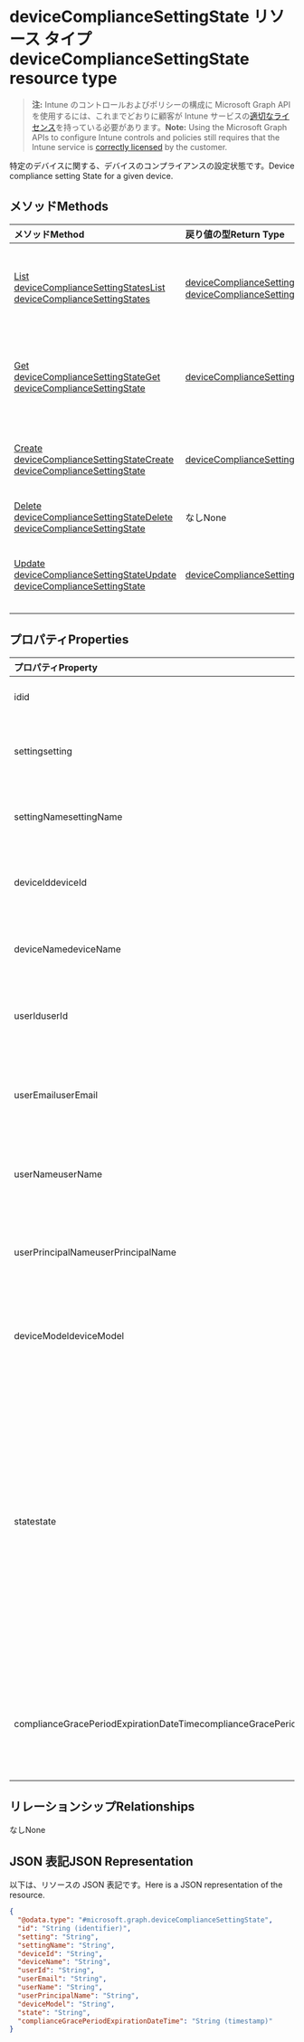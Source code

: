 # <a name="devicecompliancesettingstate-resource-type"></a><span data-ttu-id="a79cc-101">deviceComplianceSettingState リソース タイプ</span><span class="sxs-lookup"><span data-stu-id="a79cc-101">deviceComplianceSettingState resource type</span></span>

> <span data-ttu-id="a79cc-102">**注:** Intune のコントロールおよびポリシーの構成に Microsoft Graph API を使用するには、これまでどおりに顧客が Intune サービスの[適切なライセンス](https://go.microsoft.com/fwlink/?linkid=839381)を持っている必要があります。</span><span class="sxs-lookup"><span data-stu-id="a79cc-102">**Note:** Using the Microsoft Graph APIs to configure Intune controls and policies still requires that the Intune service is [correctly licensed](https://go.microsoft.com/fwlink/?linkid=839381) by the customer.</span></span>

<span data-ttu-id="a79cc-103">特定のデバイスに関する、デバイスのコンプライアンスの設定状態です。</span><span class="sxs-lookup"><span data-stu-id="a79cc-103">Device compliance setting State for a given device.</span></span>
## <a name="methods"></a><span data-ttu-id="a79cc-104">メソッド</span><span class="sxs-lookup"><span data-stu-id="a79cc-104">Methods</span></span>
|<span data-ttu-id="a79cc-105">メソッド</span><span class="sxs-lookup"><span data-stu-id="a79cc-105">Method</span></span>|<span data-ttu-id="a79cc-106">戻り値の型</span><span class="sxs-lookup"><span data-stu-id="a79cc-106">Return Type</span></span>|<span data-ttu-id="a79cc-107">説明</span><span class="sxs-lookup"><span data-stu-id="a79cc-107">Description</span></span>|
|:---|:---|:---|
|[<span data-ttu-id="a79cc-108">List deviceComplianceSettingStates</span><span class="sxs-lookup"><span data-stu-id="a79cc-108">List deviceComplianceSettingStates</span></span>](../api/intune_deviceconfig_devicecompliancesettingstate_list.md)|<span data-ttu-id="a79cc-109">[deviceComplianceSettingState](../resources/intune_deviceconfig_devicecompliancesettingstate.md) コレクション</span><span class="sxs-lookup"><span data-stu-id="a79cc-109">[deviceComplianceSettingState](../resources/intune_deviceconfig_devicecompliancesettingstate.md) collection</span></span>|<span data-ttu-id="a79cc-110">[deviceComplianceSettingState](../resources/intune_deviceconfig_devicecompliancesettingstate.md) オブジェクトのプロパティとリレーションシップをリストします。</span><span class="sxs-lookup"><span data-stu-id="a79cc-110">List properties and relationships of the [deviceComplianceSettingState](../resources/intune_deviceconfig_devicecompliancesettingstate.md) objects.</span></span>|
|[<span data-ttu-id="a79cc-111">Get deviceComplianceSettingState</span><span class="sxs-lookup"><span data-stu-id="a79cc-111">Get deviceComplianceSettingState</span></span>](../api/intune_deviceconfig_devicecompliancesettingstate_get.md)|[<span data-ttu-id="a79cc-112">deviceComplianceSettingState</span><span class="sxs-lookup"><span data-stu-id="a79cc-112">deviceComplianceSettingState</span></span>](../resources/intune_deviceconfig_devicecompliancesettingstate.md)|<span data-ttu-id="a79cc-113">[deviceComplianceSettingState](../resources/intune_deviceconfig_devicecompliancesettingstate.md) オブジェクトのプロパティとリレーションシップを読み取ります。</span><span class="sxs-lookup"><span data-stu-id="a79cc-113">Read properties and relationships of the [deviceComplianceSettingState](../resources/intune_deviceconfig_devicecompliancesettingstate.md) object.</span></span>|
|[<span data-ttu-id="a79cc-114">Create deviceComplianceSettingState</span><span class="sxs-lookup"><span data-stu-id="a79cc-114">Create deviceComplianceSettingState</span></span>](../api/intune_deviceconfig_devicecompliancesettingstate_create.md)|[<span data-ttu-id="a79cc-115">deviceComplianceSettingState</span><span class="sxs-lookup"><span data-stu-id="a79cc-115">deviceComplianceSettingState</span></span>](../resources/intune_deviceconfig_devicecompliancesettingstate.md)|<span data-ttu-id="a79cc-116">新しい [deviceComplianceSettingState](../resources/intune_deviceconfig_devicecompliancesettingstate.md) オブジェクトを作成します。</span><span class="sxs-lookup"><span data-stu-id="a79cc-116">Create a new [deviceComplianceSettingState](../resources/intune_deviceconfig_devicecompliancesettingstate.md) object.</span></span>|
|[<span data-ttu-id="a79cc-117">Delete deviceComplianceSettingState</span><span class="sxs-lookup"><span data-stu-id="a79cc-117">Delete deviceComplianceSettingState</span></span>](../api/intune_deviceconfig_devicecompliancesettingstate_delete.md)|<span data-ttu-id="a79cc-118">なし</span><span class="sxs-lookup"><span data-stu-id="a79cc-118">None</span></span>|<span data-ttu-id="a79cc-119">[deviceComplianceSettingState](../resources/intune_deviceconfig_devicecompliancesettingstate.md) を削除します。</span><span class="sxs-lookup"><span data-stu-id="a79cc-119">Deletes a [deviceComplianceSettingState](../resources/intune_deviceconfig_devicecompliancesettingstate.md).</span></span>|
|[<span data-ttu-id="a79cc-120">Update deviceComplianceSettingState</span><span class="sxs-lookup"><span data-stu-id="a79cc-120">Update deviceComplianceSettingState</span></span>](../api/intune_deviceconfig_devicecompliancesettingstate_update.md)|[<span data-ttu-id="a79cc-121">deviceComplianceSettingState</span><span class="sxs-lookup"><span data-stu-id="a79cc-121">deviceComplianceSettingState</span></span>](../resources/intune_deviceconfig_devicecompliancesettingstate.md)|<span data-ttu-id="a79cc-122">[deviceComplianceSettingState](../resources/intune_deviceconfig_devicecompliancesettingstate.md) オブジェクトのプロパティを更新します。</span><span class="sxs-lookup"><span data-stu-id="a79cc-122">Update the properties of a [deviceComplianceSettingState](../resources/intune_deviceconfig_devicecompliancesettingstate.md) object.</span></span>|

## <a name="properties"></a><span data-ttu-id="a79cc-123">プロパティ</span><span class="sxs-lookup"><span data-stu-id="a79cc-123">Properties</span></span>
|<span data-ttu-id="a79cc-124">プロパティ</span><span class="sxs-lookup"><span data-stu-id="a79cc-124">Property</span></span>|<span data-ttu-id="a79cc-125">型</span><span class="sxs-lookup"><span data-stu-id="a79cc-125">Type</span></span>|<span data-ttu-id="a79cc-126">説明</span><span class="sxs-lookup"><span data-stu-id="a79cc-126">Description</span></span>|
|:---|:---|:---|
|<span data-ttu-id="a79cc-127">id</span><span class="sxs-lookup"><span data-stu-id="a79cc-127">id</span></span>|<span data-ttu-id="a79cc-128">String</span><span class="sxs-lookup"><span data-stu-id="a79cc-128">String</span></span>|<span data-ttu-id="a79cc-129">エンティティのキー</span><span class="sxs-lookup"><span data-stu-id="a79cc-129">Key of the entity</span></span>|
|<span data-ttu-id="a79cc-130">setting</span><span class="sxs-lookup"><span data-stu-id="a79cc-130">setting</span></span>|<span data-ttu-id="a79cc-131">String</span><span class="sxs-lookup"><span data-stu-id="a79cc-131">String</span></span>|<span data-ttu-id="a79cc-132">設定のクラス名とプロパティ名。</span><span class="sxs-lookup"><span data-stu-id="a79cc-132">The setting class name and property name.</span></span>|
|<span data-ttu-id="a79cc-133">settingName</span><span class="sxs-lookup"><span data-stu-id="a79cc-133">settingName</span></span>|<span data-ttu-id="a79cc-134">String</span><span class="sxs-lookup"><span data-stu-id="a79cc-134">String</span></span>|<span data-ttu-id="a79cc-135">レポートされている設定名。</span><span class="sxs-lookup"><span data-stu-id="a79cc-135">The Setting Name that is being reported</span></span>|
|<span data-ttu-id="a79cc-136">deviceId</span><span class="sxs-lookup"><span data-stu-id="a79cc-136">deviceId</span></span>|<span data-ttu-id="a79cc-137">String</span><span class="sxs-lookup"><span data-stu-id="a79cc-137">String</span></span>|<span data-ttu-id="a79cc-138">レポートされているデバイス ID。</span><span class="sxs-lookup"><span data-stu-id="a79cc-138">The Device Id that is being reported</span></span>|
|<span data-ttu-id="a79cc-139">deviceName</span><span class="sxs-lookup"><span data-stu-id="a79cc-139">deviceName</span></span>|<span data-ttu-id="a79cc-140">String</span><span class="sxs-lookup"><span data-stu-id="a79cc-140">String</span></span>|<span data-ttu-id="a79cc-141">レポートされているデバイス名。</span><span class="sxs-lookup"><span data-stu-id="a79cc-141">The Device Name that is being reported</span></span>|
|<span data-ttu-id="a79cc-142">userId</span><span class="sxs-lookup"><span data-stu-id="a79cc-142">userId</span></span>|<span data-ttu-id="a79cc-143">String</span><span class="sxs-lookup"><span data-stu-id="a79cc-143">String</span></span>|<span data-ttu-id="a79cc-144">レポートされているユーザー ID。</span><span class="sxs-lookup"><span data-stu-id="a79cc-144">The user Id that is being reported</span></span>|
|<span data-ttu-id="a79cc-145">userEmail</span><span class="sxs-lookup"><span data-stu-id="a79cc-145">userEmail</span></span>|<span data-ttu-id="a79cc-146">String</span><span class="sxs-lookup"><span data-stu-id="a79cc-146">String</span></span>|<span data-ttu-id="a79cc-147">レポートされているユーザーのメール アドレス。</span><span class="sxs-lookup"><span data-stu-id="a79cc-147">The User email address that is being reported</span></span>|
|<span data-ttu-id="a79cc-148">userName</span><span class="sxs-lookup"><span data-stu-id="a79cc-148">userName</span></span>|<span data-ttu-id="a79cc-149">String</span><span class="sxs-lookup"><span data-stu-id="a79cc-149">String</span></span>|<span data-ttu-id="a79cc-150">レポートされているユーザー名。</span><span class="sxs-lookup"><span data-stu-id="a79cc-150">The User Name that is being reported</span></span>|
|<span data-ttu-id="a79cc-151">userPrincipalName</span><span class="sxs-lookup"><span data-stu-id="a79cc-151">userPrincipalName</span></span>|<span data-ttu-id="a79cc-152">String</span><span class="sxs-lookup"><span data-stu-id="a79cc-152">String</span></span>|<span data-ttu-id="a79cc-153">レポートされているユーザーの PrincipalName。</span><span class="sxs-lookup"><span data-stu-id="a79cc-153">The User PrincipalName that is being reported</span></span>|
|<span data-ttu-id="a79cc-154">deviceModel</span><span class="sxs-lookup"><span data-stu-id="a79cc-154">deviceModel</span></span>|<span data-ttu-id="a79cc-155">String</span><span class="sxs-lookup"><span data-stu-id="a79cc-155">String</span></span>|<span data-ttu-id="a79cc-156">レポートされているデバイス モデル。</span><span class="sxs-lookup"><span data-stu-id="a79cc-156">The device model that is being reported</span></span>|
|<span data-ttu-id="a79cc-157">state</span><span class="sxs-lookup"><span data-stu-id="a79cc-157">state</span></span>|[<span data-ttu-id="a79cc-158">complianceStatus</span><span class="sxs-lookup"><span data-stu-id="a79cc-158">complianceStatus</span></span>](../resources/intune_shared_compliancestatus.md)|<span data-ttu-id="a79cc-159">設定のコンプライアンスの状態です。</span><span class="sxs-lookup"><span data-stu-id="a79cc-159">The compliance state of the setting.</span></span> <span data-ttu-id="a79cc-160">可能な値は、`unknown`、`notApplicable`、`compliant`、`remediated`、`nonCompliant`、`error`、`conflict`、`notAssigned` です。</span><span class="sxs-lookup"><span data-stu-id="a79cc-160">Possible values are: `unknown`, `notApplicable`, `compliant`, `remediated`, `nonCompliant`, `error`, `conflict`, `notAssigned`.</span></span>|
|<span data-ttu-id="a79cc-161">complianceGracePeriodExpirationDateTime</span><span class="sxs-lookup"><span data-stu-id="a79cc-161">complianceGracePeriodExpirationDateTime</span></span>|<span data-ttu-id="a79cc-162">DateTimeOffset</span><span class="sxs-lookup"><span data-stu-id="a79cc-162">DateTimeOffset</span></span>|<span data-ttu-id="a79cc-163">デバイス コンプライアンスの猶予期間が過ぎる DateTime</span><span class="sxs-lookup"><span data-stu-id="a79cc-163">The DateTime when device compliance grace period expires</span></span>|

## <a name="relationships"></a><span data-ttu-id="a79cc-164">リレーションシップ</span><span class="sxs-lookup"><span data-stu-id="a79cc-164">Relationships</span></span>
<span data-ttu-id="a79cc-165">なし</span><span class="sxs-lookup"><span data-stu-id="a79cc-165">None</span></span>
## <a name="json-representation"></a><span data-ttu-id="a79cc-166">JSON 表記</span><span class="sxs-lookup"><span data-stu-id="a79cc-166">JSON Representation</span></span>
<span data-ttu-id="a79cc-167">以下は、リソースの JSON 表記です。</span><span class="sxs-lookup"><span data-stu-id="a79cc-167">Here is a JSON representation of the resource.</span></span>
<!-- {
  "blockType": "resource",
  "keyProperty": "id",
  "@odata.type": "microsoft.graph.deviceComplianceSettingState"
}
-->
``` json
{
  "@odata.type": "#microsoft.graph.deviceComplianceSettingState",
  "id": "String (identifier)",
  "setting": "String",
  "settingName": "String",
  "deviceId": "String",
  "deviceName": "String",
  "userId": "String",
  "userEmail": "String",
  "userName": "String",
  "userPrincipalName": "String",
  "deviceModel": "String",
  "state": "String",
  "complianceGracePeriodExpirationDateTime": "String (timestamp)"
}
```



